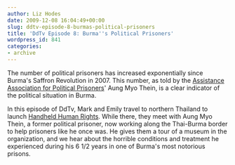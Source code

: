 ```yaml
---
author: Liz Hodes
date: 2009-12-08 16:04:49+00:00
slug: ddtv-episode-8-burmas-political-prisoners
title: 'DdTv Episode 8: Burma''s Political Prisoners'
wordpress_id: 841
categories:
- archive
---
```




The number of political prisoners has increased exponentially since Burma's Saffron Revolution in 2007. This number, as told by the [Assistance Association for Political Prisoners](http://www.aappb.org/)' Aung Myo Thein, is a clear indicator of the political situation in Burma.

In this episode of DdTv, Mark and Emily travel to northern Thailand to launch [Handheld Human Rights](../programming/#hhr). While there, they meet with Aung Myo Thein, a former political prisoner, now working along the Thai-Burma border to help prisoners like he once was. He gives them a tour of a museum in the organization, and we hear about the horrible conditions and treatment he experienced during his 6 1/2 years in one of Burma's most notorious prisons.
